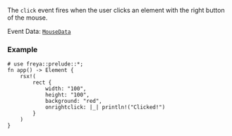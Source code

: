 The `click` event fires when the user clicks an element with the right button of
the mouse.

Event Data: [`MouseData`](crate::events::MouseData)

### Example

```rust, no_run
# use freya::prelude::*;
fn app() -> Element {
    rsx!(
        rect {
            width: "100",
            height: "100",
            background: "red",
            onrightclick: |_| println!("Clicked!")
        }
    )
}
```
